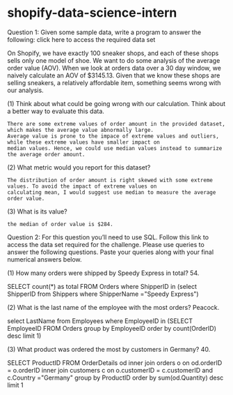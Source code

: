# shopify-data-science-intern

Question 1: Given some sample data, write a program to answer the following: click here to access the required data set

On Shopify, we have exactly 100 sneaker shops, and each of these shops sells only one model of shoe. We want to do some analysis of the average order value (AOV). When we look at orders data over a 30 day window, we naively calculate an AOV of $3145.13. Given that we know these shops are selling sneakers, a relatively affordable item, something seems wrong with our analysis. 

(1) Think about what could be going wrong with our calculation. Think about a better way to evaluate this data. 

    There are some extreme values of order amount in the provided dataset, which makes the average value abnormally large. 
    Average value is prone to the impace of extreme values and outliers, while these extreme values have smaller impact on 
    median values. Hence, we could use median values instead to summarize the average order amount. 
    
(2) What metric would you report for this dataset?

    The distribution of order amount is right skewed with some extreme values. To avoid the impact of extreme values on 
    calculating mean, I would suggest use median to measure the average order value. 

(3) What is its value?

    the median of order value is $284.


Question 2: For this question you’ll need to use SQL. Follow this link to access the data set required for the challenge. Please use queries to answer the following questions. Paste your queries along with your final numerical answers below.

(1) How many orders were shipped by Speedy Express in total?
54.

SELECT count(*) as total FROM Orders where ShipperID in (select ShipperID from Shippers where ShipperName ="Speedy  Express")

(2) What is the last name of the employee with the most orders?
Peacock.

select LastName from Employees where EmployeeID in (SELECT EmployeeID FROM Orders group by EmployeeID order by count(OrderID) desc limit 1)

(3) What product was ordered the most by customers in Germany?
40. 

SELECT ProductID FROM OrderDetails od inner join orders o on od.orderID = o.orderID 
inner join customers c on o.customerID = c.customerID and c.Country ="Germany"
group by ProductID 
order by sum(od.Quantity) desc
limit 1

